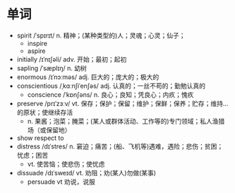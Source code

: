 # 单词
- spirit /ˈspɪrɪt/ n. 精神；(某种类型的)人；灵魂；心灵；仙子；
  - inspire
  - aspire 
- initially /ɪˈnɪʃəli/ adv. 开始；最初；起初
- sapling /ˈsæplɪŋ/ n. 幼树
- enormous /ɪˈnɔːməs/ adj. 巨大的；庞大的；极大的
- conscientious /ˌkɑːnʃiˈenʃəs/ adj. 认真的；一丝不苟的；勤勉认真的
  - conscience /ˈkɒnʃəns/ n. 良心；良知；凭良心；内疚；愧疚
- preserve /prɪˈzɜːv/ vt. 保存；保护；保留；维护；保鲜；保养；贮存；维持…的原状；使继续存活
  - n. 果酱；泡菜；腌菜；(某人或群体活动、工作等的)专门领域；私人渔猎场（或保留地）
- show respect to
- distress /dɪˈstres/ n. 窘迫；痛苦；(船、飞机等)遇难，遇险；悲伤；贫困；忧虑；困苦
  - vt. 使苦恼；使悲伤；使忧虑
- dissuade /dɪˈsweɪd/ vt. 劝阻；劝(某人)勿做(某事)
  - persuade vt 劝说，说服

